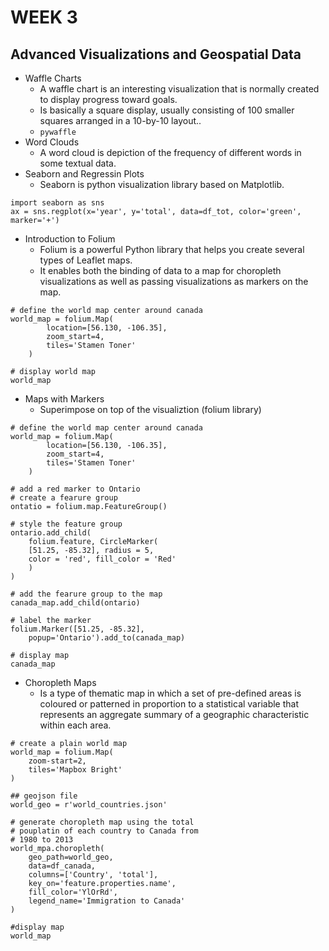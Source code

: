 # WEEK 3
## Advanced Visualizations and Geospatial Data
* Waffle Charts
	* A waffle chart is an interesting visualization that is normally created to display progress toward goals.
	* Is basically a square display, usually consisting of 100 smaller squares arranged in a 10-by-10 layout..
	* `pywaffle`
* Word Clouds
	* A word cloud is depiction of the frequency of different words in some textual data.
* Seaborn and Regressin Plots
	* Seaborn is python visualization library based on Matplotlib.
```
import seaborn as sns
ax = sns.regplot(x='year', y='total', data=df_tot, color='green', marker='+')
```
* Introduction to Folium
	* Folium is a powerful Python library that helps you create several types of Leaflet maps.
	* It enables both the binding of data to a map for choropleth visualizations as well as passing visualizations as markers on the map.
```
# define the world map center around canada
world_map = folium.Map(
		location=[56.130, -106.35],
		zoom_start=4,
		tiles='Stamen Toner'
	)

# display world map
world_map
```
* Maps with Markers
	* Superimpose on top of the visualiztion (folium library)
```
# define the world map center around canada
world_map = folium.Map(
		location=[56.130, -106.35],
		zoom_start=4,
		tiles='Stamen Toner'
	)

# add a red marker to Ontario
# create a fearure group
ontatio = folium.map.FeatureGroup()

# style the feature group
ontario.add_child(
	folium.feature, CircleMarker(
	[51.25, -85.32], radius = 5,
	color = 'red', fill_color = 'Red'
	)	
)

# add the fearure group to the map
canada_map.add_child(ontario)

# label the marker
folium.Marker([51.25, -85.32],
	popup='Ontario').add_to(canada_map)

# display map
canada_map
```
* Choropleth Maps
	* Is a type of thematic map in which a set of pre-defined areas is coloured or patterned in proportion to a statistical variable that represents an aggregate summary of a geographic characteristic within each area.
```
# create a plain world map
world_map = folium.Map(
	zoom-start=2,
	tiles='Mapbox Bright'
)

## geojson file
world_geo = r'world_countries.json'

# generate choropleth map using the total
# pouplatin of each country to Canada from
# 1980 to 2013
world_mpa.choropleth(
	geo_path=world_geo,
	data=df_canada,
	columns=['Country', 'total'],
	key_on='feature.properties.name',
	fill_color='YlOrRd',	
	legend_name='Immigration to Canada'
)

#display map
world_map
```

